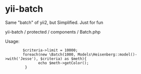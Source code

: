 yii-batch
=========

Same "batch" of yii2, but Simplified. Just for fun


yii-batch / protected / components / Batch.php
 
Usage:
```         $criteria = new \CDbCriteria();
        $criteria->limit = 10000;
        foreach(new \Batch(1000, Models\Heisenberg::model()->with('Jesse'), $criteria) as $meth){
               echo $meth->getColor();
         }
```
